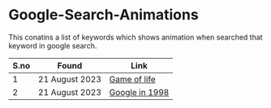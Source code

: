 # Google-Search-Animations
This conatins a list of keywords which shows animation when searched that keyword in google search.


| S.no |       Found       |                  Link                    |
|------|-------------------|------------------------------------------|
| 1    | 21 August 2023    |  [Game of life](https://t.ly/REJ26)     |
| 2    | 21 August 2023    |  [Google in 1998](https://t.ly/zJARe)     |


